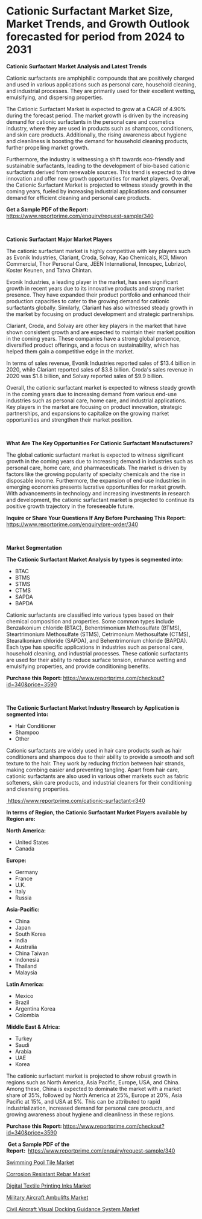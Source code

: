 <p><h1>Cationic Surfactant Market Size, Market Trends, and Growth Outlook forecasted for period from 2024 to 2031</h1></p><p><strong>Cationic Surfactant Market Analysis and Latest Trends</strong></p>
<p><p>Cationic surfactants are amphiphilic compounds that are positively charged and used in various applications such as personal care, household cleaning, and industrial processes. They are primarily used for their excellent wetting, emulsifying, and dispersing properties.</p><p>The Cationic Surfactant Market is expected to grow at a CAGR of 4.90% during the forecast period. The market growth is driven by the increasing demand for cationic surfactants in the personal care and cosmetics industry, where they are used in products such as shampoos, conditioners, and skin care products. Additionally, the rising awareness about hygiene and cleanliness is boosting the demand for household cleaning products, further propelling market growth.</p><p>Furthermore, the industry is witnessing a shift towards eco-friendly and sustainable surfactants, leading to the development of bio-based cationic surfactants derived from renewable sources. This trend is expected to drive innovation and offer new growth opportunities for market players. Overall, the Cationic Surfactant Market is projected to witness steady growth in the coming years, fueled by increasing industrial applications and consumer demand for efficient cleaning and personal care products.</p></p>
<p><strong>Get a Sample PDF of the Report:&nbsp;</strong> <a href="https://www.reportprime.com/enquiry/request-sample/340">https://www.reportprime.com/enquiry/request-sample/340</a></p>
<p>&nbsp;</p>
<p><strong>Cationic Surfactant Major Market Players</strong></p>
<p><p>The cationic surfactant market is highly competitive with key players such as Evonik Industries, Clariant, Croda, Solvay, Kao Chemicals, KCI, Miwon Commercial, Thor Personal Care, JEEN International, Innospec, Lubrizol, Koster Keunen, and Tatva Chintan.</p><p>Evonik Industries, a leading player in the market, has seen significant growth in recent years due to its innovative products and strong market presence. They have expanded their product portfolio and enhanced their production capacities to cater to the growing demand for cationic surfactants globally. Similarly, Clariant has also witnessed steady growth in the market by focusing on product development and strategic partnerships.</p><p>Clariant, Croda, and Solvay are other key players in the market that have shown consistent growth and are expected to maintain their market position in the coming years. These companies have a strong global presence, diversified product offerings, and a focus on sustainability, which has helped them gain a competitive edge in the market.</p><p>In terms of sales revenue, Evonik Industries reported sales of $13.4 billion in 2020, while Clariant reported sales of $3.8 billion. Croda's sales revenue in 2020 was $1.8 billion, and Solvay reported sales of $9.9 billion.</p><p>Overall, the cationic surfactant market is expected to witness steady growth in the coming years due to increasing demand from various end-use industries such as personal care, home care, and industrial applications. Key players in the market are focusing on product innovation, strategic partnerships, and expansions to capitalize on the growing market opportunities and strengthen their market position.</p></p>
<p>&nbsp;</p>
<p><strong>What Are The Key Opportunities For Cationic Surfactant Manufacturers?</strong></p>
<p><p>The global cationic surfactant market is expected to witness significant growth in the coming years due to increasing demand in industries such as personal care, home care, and pharmaceuticals. The market is driven by factors like the growing popularity of specialty chemicals and the rise in disposable income. Furthermore, the expansion of end-use industries in emerging economies presents lucrative opportunities for market growth. With advancements in technology and increasing investments in research and development, the cationic surfactant market is projected to continue its positive growth trajectory in the foreseeable future.</p></p>
<p><strong>Inquire or Share Your Questions If Any Before Purchasing This Report:</strong> <a href="https://www.reportprime.com/enquiry/pre-order/340">https://www.reportprime.com/enquiry/pre-order/340</a></p>
<p>&nbsp;</p>
<p><strong>Market Segmentation</strong></p>
<p><strong>The Cationic Surfactant Market Analysis by types is segmented into:</strong></p>
<p><ul><li>BTAC</li><li>BTMS</li><li>STMS</li><li>CTMS</li><li>SAPDA</li><li>BAPDA</li></ul></p>
<p><p>Cationic surfactants are classified into various types based on their chemical composition and properties. Some common types include Benzalkonium chloride (BTAC), Behentrimonium Methosulfate (BTMS), Steartrimonium Methosulfate (STMS), Cetrimonium Methosulfate (CTMS), Stearalkonium chloride (SAPDA), and Behentrimonium chloride (BAPDA). Each type has specific applications in industries such as personal care, household cleaning, and industrial processes. These cationic surfactants are used for their ability to reduce surface tension, enhance wetting and emulsifying properties, and provide conditioning benefits.</p></p>
<p><strong>Purchase this Report:&nbsp;</strong><a href="https://www.reportprime.com/checkout?id=340&price=3590">https://www.reportprime.com/checkout?id=340&price=3590</a></p>
<p>&nbsp;</p>
<p><strong>The Cationic Surfactant Market Industry Research by Application is segmented into:</strong></p>
<p><ul><li>Hair Conditioner</li><li>Shampoo</li><li>Other</li></ul></p>
<p><p>Cationic surfactants are widely used in hair care products such as hair conditioners and shampoos due to their ability to provide a smooth and soft texture to the hair. They work by reducing friction between hair strands, making combing easier and preventing tangling. Apart from hair care, cationic surfactants are also used in various other markets such as fabric softeners, skin care products, and industrial cleaners for their conditioning and cleansing properties.</p></p>
<p><a href="https://www.reportprime.com/cationic-surfactant-r340">&nbsp;https://www.reportprime.com/cationic-surfactant-r340</a></p>
<p><strong>In terms of Region, the Cationic Surfactant Market Players available by Region are:</strong></p>
<p>
    <p> <strong> North America: </strong>
        <ul>
            <li>United States</li>
            <li>Canada</li>
        </ul>
        </p> 
    <p> <strong> Europe: </strong>
        <ul>
            <li>Germany</li>
            <li>France</li>
            <li>U.K.</li>
            <li>Italy</li>
            <li>Russia</li>
        </ul>
        </p> 
    <p> <strong> Asia-Pacific: </strong>
        <ul>
            <li>China</li>
            <li>Japan</li>
            <li>South Korea</li>
            <li>India</li>
            <li>Australia</li>
            <li>China Taiwan</li>
            <li>Indonesia</li>
            <li>Thailand</li>
            <li>Malaysia</li>
        </ul>
        </p> 
    <p> <strong> Latin America: </strong>
        <ul>
            <li>Mexico</li>
            <li>Brazil</li>
            <li>Argentina Korea</li>
            <li>Colombia</li>
        </ul>
        </p> 
    <p> <strong> Middle East & Africa: </strong>
        <ul>
            <li>Turkey</li>
            <li>Saudi</li>
            <li>Arabia</li>
            <li>UAE</li>
            <li>Korea</li>
        </ul>
    </p>
    </p>
<p><p>The cationic surfactant market is projected to show robust growth in regions such as North America, Asia Pacific, Europe, USA, and China. Among these, China is expected to dominate the market with a market share of 35%, followed by North America at 25%, Europe at 20%, Asia Pacific at 15%, and USA at 5%. This can be attributed to rapid industrialization, increased demand for personal care products, and growing awareness about hygiene and cleanliness in these regions.</p></p>
<p><strong>Purchase this Report: </strong><a href="https://www.reportprime.com/checkout?id=340&price=3590">https://www.reportprime.com/checkout?id=340&price=3590</a></p>
<p>&nbsp;<strong>Get a Sample PDF of the Report:&nbsp;&nbsp;</strong><a href="https://www.reportprime.com/enquiry/request-sample/340">https://www.reportprime.com/enquiry/request-sample/340</a></p>
<p><strong></strong></p>
<p><p><a href="https://github.com/hrhzhypq19/Market-Research-Report-List-1/blob/main/swimming-pool-tile-market.md">Swimming Pool Tile Market</a></p><p><a href="https://github.com/kishanagarner91/Market-Research-Report-List-1/blob/main/corrosion-resistant-rebar-market.md">Corrosion Resistant Rebar Market</a></p><p><a href="https://github.com/FredaSauer/Market-Research-Report-List-1/blob/main/digital-textile-printing-inks-market.md">Digital Textile Printing Inks Market</a></p><p><a href="https://issuu.com/reportprime-2/docs/military-aircraft-ambulifts-market-_be6b940780ac50">Military Aircraft Ambulifts Market</a></p><p><a href="https://issuu.com/reportprime-2/docs/civil-aircraft-visual-docking-guida_e243bc00276587">Civil Aircraft Visual Docking Guidance System Market</a></p></p>